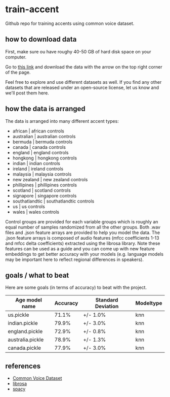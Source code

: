 # train-accent

Github repo for training accents using common voice dataset. 

## how to download data

First, make sure ou have roughy 40-50 GB of hard disk space on your computer. 

Go to [this link]() and download the data with the arrow on the top right corner of the page. 

Feel free to explore and use different datasets as well. If you find any other datasets that are released under an open-source license, let us know and we'll post them here. 

## how the data is arranged

The data is arranged into many different accent types:

* african | african controls 
* australian | australian controls 
* bermuda | bermuda controls
* canada | canada controls 
* england | england controls
* hongkong | hongkong controls
* indian | indian controls
* ireland | ireland controls
* malaysia | malaysia controls
* new zealand | new zealand controls
* phillipines | phillipines controls
* scotland | scotland controls
* signapore | singapore controls
* southatlandtic | southatlandtic controls
* us | us controls
* wales | wales controls

Control groups are provided for each variable groups which is roughly an equal number of samples randomized from all the other groups. Both .wav files and .json feature arrays are provided to help you model the data. The .json feature arrays is composed of audio features (mfcc coefficients 1-13 and mfcc delta coefficients) extracted using the librosa library. Note these features can be used as a guide and you can come up with new feature embeddings to get better accuracy with your models (e.g. language models may be important here to reflect regional differences in speakers). 

## goals / what to beat 

Here are some goals (in terms of accuracy) to beat with the project. 

| Age model name | Accuracy | Standard Deviation | Modeltype | 
| ------------- | ------------- | ------------- | ------------- |
| us.pickle | 71.1% | +/- 1.0% | knn |
| indian.pickle | 79.9% | +/- 3.0% | knn | 
| england.pickle | 72.9% | +/- 0.8% | knn | 
| australia.pickle | 78.9% | +/- 1.3% | knn |
| canada.pickle | 77.9% | +/- 3.0% | knn| 

## references 
* [Common Voice Dataset](https://www.kaggle.com/mozillaorg/common-voice)
* [librosa](https://librosa.github.io/librosa/core.html#core)
* [spacy](https://spacy.io/)
